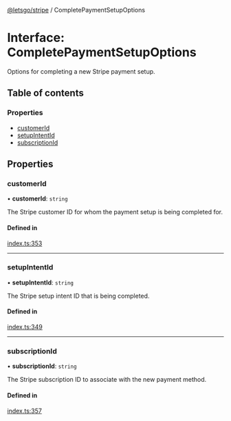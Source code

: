 [@letsgo/stripe](../README.md) / CompletePaymentSetupOptions

# Interface: CompletePaymentSetupOptions

Options for completing a new Stripe payment setup.

## Table of contents

### Properties

- [customerId](CompletePaymentSetupOptions.md#customerid)
- [setupIntentId](CompletePaymentSetupOptions.md#setupintentid)
- [subscriptionId](CompletePaymentSetupOptions.md#subscriptionid)

## Properties

### customerId

• **customerId**: `string`

The Stripe customer ID for whom the payment setup is being completed for.

#### Defined in

[index.ts:353](https://github.com/47chapters/letsgo/blob/5310a6f/packages/stripe/src/index.ts#L353)

___

### setupIntentId

• **setupIntentId**: `string`

The Stripe setup intent ID that is being completed.

#### Defined in

[index.ts:349](https://github.com/47chapters/letsgo/blob/5310a6f/packages/stripe/src/index.ts#L349)

___

### subscriptionId

• **subscriptionId**: `string`

The Stripe subscription ID to associate with the new payment method.

#### Defined in

[index.ts:357](https://github.com/47chapters/letsgo/blob/5310a6f/packages/stripe/src/index.ts#L357)
